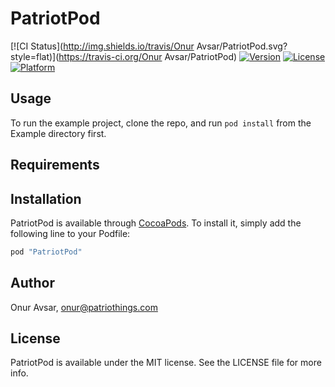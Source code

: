 # PatriotPod

[![CI Status](http://img.shields.io/travis/Onur Avsar/PatriotPod.svg?style=flat)](https://travis-ci.org/Onur Avsar/PatriotPod)
[![Version](https://img.shields.io/cocoapods/v/PatriotPod.svg?style=flat)](http://cocoapods.org/pods/PatriotPod)
[![License](https://img.shields.io/cocoapods/l/PatriotPod.svg?style=flat)](http://cocoapods.org/pods/PatriotPod)
[![Platform](https://img.shields.io/cocoapods/p/PatriotPod.svg?style=flat)](http://cocoapods.org/pods/PatriotPod)

## Usage

To run the example project, clone the repo, and run `pod install` from the Example directory first.

## Requirements

## Installation

PatriotPod is available through [CocoaPods](http://cocoapods.org). To install
it, simply add the following line to your Podfile:

```ruby
pod "PatriotPod"
```

## Author

Onur Avsar, onur@patriothings.com

## License

PatriotPod is available under the MIT license. See the LICENSE file for more info.
